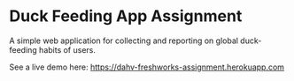# Duck Feeding App Assignment

A simple web application for collecting and reporting on global duck-feeding habits of users.

See a live demo here: https://dahv-freshworks-assignment.herokuapp.com
